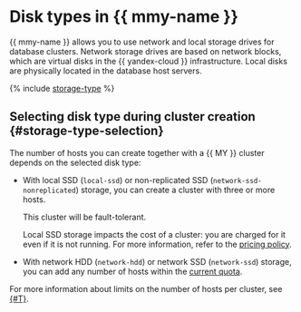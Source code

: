 # Disk types in {{ mmy-name }}



{{ mmy-name }} allows you to use network and local storage drives for database clusters. Network storage drives are based on network blocks, which are virtual disks in the {{ yandex-cloud }} infrastructure. Local disks are physically located in the database host servers.

{% include [storage-type](../../_includes/mdb/mmy/storage-type.md) %}


## Selecting disk type during cluster creation {#storage-type-selection}

The number of hosts you can create together with a {{ MY }} cluster depends on the selected disk type:

* With local SSD (`local-ssd`) or non-replicated SSD (`network-ssd-nonreplicated`) storage, you can create a cluster with three or more hosts.

   This cluster will be fault-tolerant.

   Local SSD storage impacts the cost of a cluster: you are charged for it even if it is not running. For more information, refer to the [pricing policy](../pricing.md).

* With network HDD (`network-hdd`) or network SSD (`network-ssd`) storage, you can add any number of hosts within the [current quota](./limits.md).

For more information about limits on the number of hosts per cluster, see [{#T}](./limits.md).


